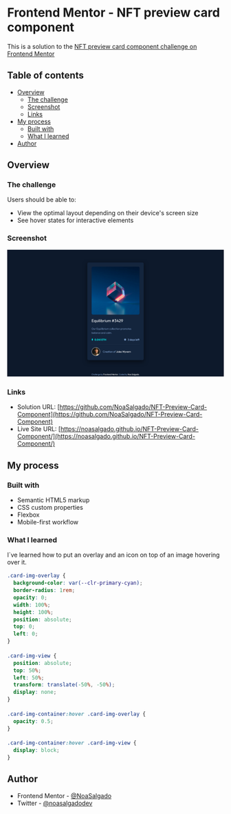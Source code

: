 # Frontend Mentor - NFT preview card component

This is a solution to the [NFT preview card component challenge on Frontend Mentor](https://www.frontendmentor.io/challenges/nft-preview-card-component-SbdUL_w0U)

## Table of contents

- [Overview](#overview)
  - [The challenge](#the-challenge)
  - [Screenshot](#screenshot)
  - [Links](#links)
- [My process](#my-process)
  - [Built with](#built-with)
  - [What I learned](#what-i-learned)
- [Author](#author)

## Overview

### The challenge

Users should be able to:

- View the optimal layout depending on their device's screen size
- See hover states for interactive elements

### Screenshot

![](./images/screenshot.png)

### Links

- Solution URL: [https://github.com/NoaSalgado/NFT-Preview-Card-Component](https://github.com/NoaSalgado/NFT-Preview-Card-Component)
- Live Site URL: [https://noasalgado.github.io/NFT-Preview-Card-Component/](https://noasalgado.github.io/NFT-Preview-Card-Component/)

## My process

### Built with

- Semantic HTML5 markup
- CSS custom properties
- Flexbox
- Mobile-first workflow

### What I learned

I`ve learned how to put an overlay and an icon on top of an image hovering over it.

```CSS
.card-img-overlay {
  background-color: var(--clr-primary-cyan);
  border-radius: 1rem;
  opacity: 0;
  width: 100%;
  height: 100%;
  position: absolute;
  top: 0;
  left: 0;
}

.card-img-view {
  position: absolute;
  top: 50%;
  left: 50%;
  transform: translate(-50%, -50%);
  display: none;
}

.card-img-container:hover .card-img-overlay {
  opacity: 0.5;
}

.card-img-container:hover .card-img-view {
  display: block;
}
```

## Author

- Frontend Mentor - [@NoaSalgado](https://www.frontendmentor.io/profile/NoaSalgado)
- Twitter - [@noasalgadodev](https://twitter.com/noasalgadodev)
